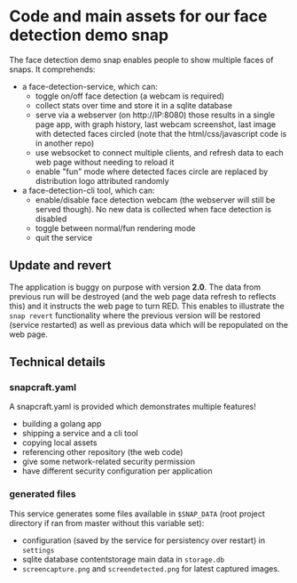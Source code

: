 # Code and main assets for our face detection demo snap

The face detection demo snap enables people to show multiple faces of snaps. It comprehends:
* a face-detection-service, which can:
  * toggle on/off face detection (a webcam is required)
  * collect stats over time and store it in a sqlite database
  * serve via a webserver (on http://IP:8080) those results in a single page app, with graph history, last webcam screenshot, last image with detected faces circled (note that the html/css/javascript code is in another repo)
  * use websocket to connect multiple clients, and refresh data to each web page without needing to reload it
  * enable "fun" mode where detected faces circle are replaced by distribution logo attributed randomly
* a face-detection-cli tool, which can:
  * enable/disable face detection webcam (the webserver will still be served though). No new data is collected when face detection is disabled
  * toggle between normal/fun rendering mode
  * quit the service

## Update and revert

The application is buggy on purpose with version **2.0**. The data from previous run will be destroyed (and the web page data refresh to reflects this) and it instructs the web page to turn RED.
This enables to illustrate the `snap revert` functionality where the previous version will be restored (service restarted) as well as previous data which will be repopulated on the web page.

## Technical details

### snapcraft.yaml

A snapcraft.yaml is provided which demonstrates multiple features!
 * building a golang app
 * shipping a service and a cli tool
 * copying local assets
 * referencing other repository (the web code)
 * give some network-related security permission
 * have different security configuration per application

### generated files

This service generates some files available in `$SNAP_DATA` (root project directory if ran from master without this variable set):
 * configuration (saved by the service for persistency over restart) in `settings`
 * sqlite database contentstorage main data in `storage.db`
 * `screencapture.png` and `screendetected.png` for latest captured images.
